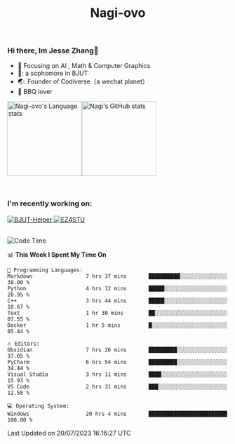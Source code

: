 

<!--
**Nagi-ovo/Nagi-ovo** is a ✨ _special_ ✨ repository because its `README.md` (this file) appears on your GitHub profile.

Here are some ideas to get you started:

- 🔭 I’m currently working on ...
- 🌱 I’m currently learning ...
- 👯 I’m looking to collaborate on ...
- 🤔 I’m looking for help with ...
- 💬 Ask me about ...
- 📫 How to reach me: ...
- 😄 Pronouns: ...
- ⚡ Fun fact: ...
-->
<h1 align="center">Nagi-ovo</h3>


<br />

 ### Hi there, Im Jesse Zhang👋
- :orange_book: Focusing on AI , Math & Computer Graphics
- 🔬: a sophomore in BJUT
- 🌏: Founder of Codiverse（a wechat planet）
- :meat_on_bone: BBQ lover

<div style="display:flex; flex-wrap:wrap; height: 200px;">
  <img height="170" src="https://github-readme-stats-git-main-nagi-ovo.vercel.app/api/top-langs/?username=Nagi-ovo&hide=css,scss,html,java,typescript&layout=compact&card_width=345&card_height=400" alt="Nagi-ovo's Language stats">
  <img height="170" src="https://github-readme-stats-git-main-nagi-ovo.vercel.app/api?username=Nagi-ovo&show_icons=true&theme=radical" alt="Nagi's GitHub stats">
</div>

### I'm recently working on:</a>

 <div>
<a href="https://github.com/Open-BJUT/BJUT-Helper">
  <img align="center" src="https://github-readme-stats-git-main-nagi-ovo.vercel.app/api/pin/?username=Nagi-ovo&repo=BJUT-Helper" alt="BJUT-Helper">
</a>
<a href="https://github.com/Nagi-ovo/EZ4STU">
  <img align="center" src="https://github-readme-stats-git-main-nagi-ovo.vercel.app/api/pin/?username=Nagi-ovo&repo=EZ4STU" alt="EZ4STU">
</a>  
</div>

<br />

<!--START_SECTION:waka-->
![Code Time](http://img.shields.io/badge/Code%20Time-110%20hrs%2048%20mins-blue)

📊 **This Week I Spent My Time On** 

```text
💬 Programming Languages: 
Markdown                 7 hrs 37 mins       ██████████░░░░░░░░░░░░░░░   38.00 % 
Python                   4 hrs 12 mins       █████░░░░░░░░░░░░░░░░░░░░   20.95 % 
C++                      3 hrs 44 mins       █████░░░░░░░░░░░░░░░░░░░░   18.67 % 
Text                     1 hr 30 mins        ██░░░░░░░░░░░░░░░░░░░░░░░   07.55 % 
Docker                   1 hr 5 mins         █░░░░░░░░░░░░░░░░░░░░░░░░   05.44 % 

🔥 Editors: 
Obsidian                 7 hrs 26 mins       █████████░░░░░░░░░░░░░░░░   37.05 % 
PyCharm                  6 hrs 54 mins       █████████░░░░░░░░░░░░░░░░   34.44 % 
Visual Studio            3 hrs 11 mins       ████░░░░░░░░░░░░░░░░░░░░░   15.93 % 
VS Code                  2 hrs 31 mins       ███░░░░░░░░░░░░░░░░░░░░░░   12.58 % 

💻 Operating System: 
Windows                  20 hrs 4 mins       █████████████████████████   100.00 % 
```


 Last Updated on 20/07/2023 16:16:27 UTC
<!--END_SECTION:waka-->



